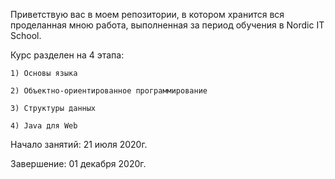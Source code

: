 Приветствую вас в моем репозитории, в котором хранится вся проделанная мною работа, выполненная за период обучения в Nordic IT School.

Курс разделен на 4 этапа:

	1) Основы языка
	
	2) Объектно-ориентированное программирование
	
	3) Структуры данных
	
	4) Java для Web

Начало занятий: 21 июля 2020г.

Завершение: 01 декабря 2020г.
